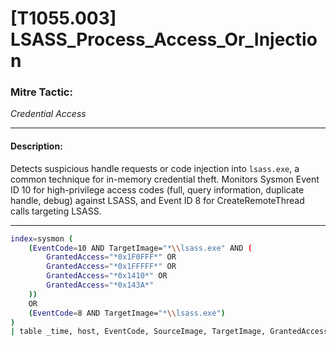 # [T1055.003] LSASS_Process_Access_Or_Injection

### Mitre Tactic:  
*Credential Access*

---

#### Description:  
Detects suspicious handle requests or code injection into `lsass.exe`, a common technique for in-memory credential theft. Monitors Sysmon Event ID 10 for high-privilege access codes (full, query information, duplicate handle, debug) against LSASS, and Event ID 8 for CreateRemoteThread calls targeting LSASS.

---

```bash
index=sysmon (
    (EventCode=10 AND TargetImage="*\\lsass.exe" AND (
        GrantedAccess="*0x1F0FFF*" OR 
        GrantedAccess="*0x1FFFFF*" OR 
        GrantedAccess="*0x1410*" OR 
        GrantedAccess="*0x143A*"
    ))
    OR
    (EventCode=8 AND TargetImage="*\\lsass.exe")
)
| table _time, host, EventCode, SourceImage, TargetImage, GrantedAccess, User
```
